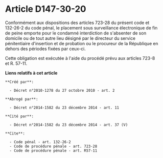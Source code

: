 # Article D147-30-20

Conformément aux dispositions des articles 723-28 du présent code et 132-26-2 du code pénal, le placement sous surveillance
électronique de fin de peine emporte pour le condamné interdiction de s'absenter de son domicile ou de tout autre lieu
désigné par le directeur du service pénitentiaire d'insertion et de probation ou le procureur de la République en dehors des
périodes fixées par ceux-ci. 

Cette obligation est exécutée à l'aide du procédé prévu aux articles 723-8 et R. 57-11.

**Liens relatifs à cet article**

	**Créé par**:

	  - Décret n°2010-1278 du 27 octobre 2010 - art. 2

	**Abrogé par**:

	  - Décret n°2014-1582 du 23 décembre 2014 - art. 11

	**Cité par**:

	  - Décret n°2014-1582 du 23 décembre 2014 - art. 37 (V)

	**Cite**:

	  - Code pénal - art. 132-26-2
	  - Code de procédure pénale - art. 723-28
	  - Code de procédure pénale - art. R57-11

